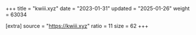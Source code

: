 +++
title = "kwiii.xyz"
date = "2023-01-31"
updated = "2025-01-26"
weight = 63034

[extra]
source = "https://kwiii.xyz"
ratio = 11
size = 62
+++
